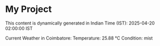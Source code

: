 # My Project

This content is dynamically generated in Indian Time (IST): 2025-04-20 02:00:00 IST


Current Weather in Coimbatore:
Temperature: 25.88 °C
Condition: mist
